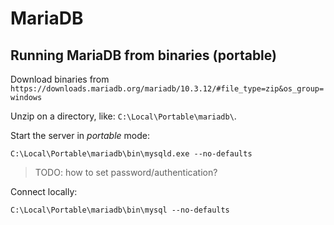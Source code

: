 # MariaDB


## Running MariaDB from binaries (portable)

Download binaries from `https://downloads.mariadb.org/mariadb/10.3.12/#file_type=zip&os_group=windows`

Unzip on a directory, like: `C:\Local\Portable\mariadb\`.

Start the server in _portable_ mode:

```
C:\Local\Portable\mariadb\bin\mysqld.exe --no-defaults
```

> TODO: how to set password/authentication?

Connect locally:

```
C:\Local\Portable\mariadb\bin\mysql --no-defaults
```
